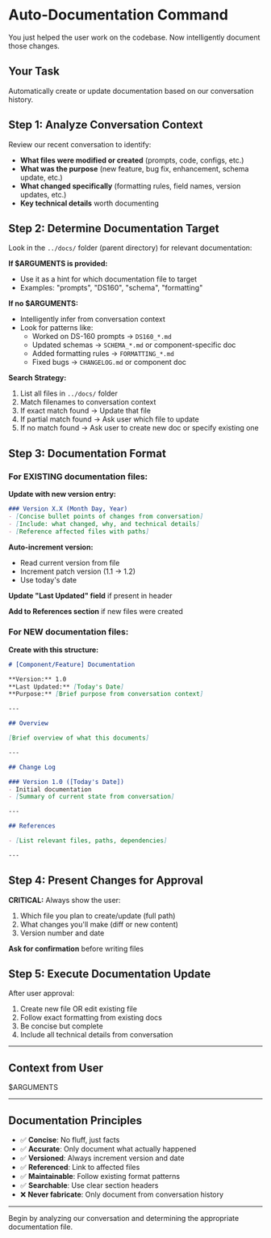# Auto-Documentation Command

You just helped the user work on the codebase. Now intelligently document those changes.

## Your Task

Automatically create or update documentation based on our conversation history.

## Step 1: Analyze Conversation Context

Review our recent conversation to identify:
- **What files were modified or created** (prompts, code, configs, etc.)
- **What was the purpose** (new feature, bug fix, enhancement, schema update, etc.)
- **What changed specifically** (formatting rules, field names, version updates, etc.)
- **Key technical details** worth documenting

## Step 2: Determine Documentation Target

Look in the `../docs/` folder (parent directory) for relevant documentation:

**If $ARGUMENTS is provided:**
- Use it as a hint for which documentation file to target
- Examples: "prompts", "DS160", "schema", "formatting"

**If no $ARGUMENTS:**
- Intelligently infer from conversation context
- Look for patterns like:
  - Worked on DS-160 prompts → `DS160_*.md`
  - Updated schemas → `SCHEMA_*.md` or component-specific doc
  - Added formatting rules → `FORMATTING_*.md`
  - Fixed bugs → `CHANGELOG.md` or component doc

**Search Strategy:**
1. List all files in `../docs/` folder
2. Match filenames to conversation context
3. If exact match found → Update that file
4. If partial match found → Ask user which file to update
5. If no match found → Ask user to create new doc or specify existing one

## Step 3: Documentation Format

### For EXISTING documentation files:

**Update with new version entry:**
```markdown
### Version X.X (Month Day, Year)
- [Concise bullet points of changes from conversation]
- [Include: what changed, why, and technical details]
- [Reference affected files with paths]
```

**Auto-increment version:**
- Read current version from file
- Increment patch version (1.1 → 1.2)
- Use today's date

**Update "Last Updated" field** if present in header

**Add to References section** if new files were created

### For NEW documentation files:

**Create with this structure:**
```markdown
# [Component/Feature] Documentation

**Version:** 1.0
**Last Updated:** [Today's Date]
**Purpose:** [Brief purpose from conversation context]

---

## Overview

[Brief overview of what this documents]

---

## Change Log

### Version 1.0 ([Today's Date])
- Initial documentation
- [Summary of current state from conversation]

---

## References

- [List relevant files, paths, dependencies]

---
```

## Step 4: Present Changes for Approval

**CRITICAL:** Always show the user:
1. Which file you plan to create/update (full path)
2. What changes you'll make (diff or new content)
3. Version number and date

**Ask for confirmation** before writing files

## Step 5: Execute Documentation Update

After user approval:
1. Create new file OR edit existing file
2. Follow exact formatting from existing docs
3. Be concise but complete
4. Include all technical details from conversation

---

## Context from User

$ARGUMENTS

---

## Documentation Principles

- ✅ **Concise**: No fluff, just facts
- ✅ **Accurate**: Only document what actually happened
- ✅ **Versioned**: Always increment version and date
- ✅ **Referenced**: Link to affected files
- ✅ **Maintainable**: Follow existing format patterns
- ✅ **Searchable**: Use clear section headers
- ❌ **Never fabricate**: Only document from conversation history

---

Begin by analyzing our conversation and determining the appropriate documentation file.
